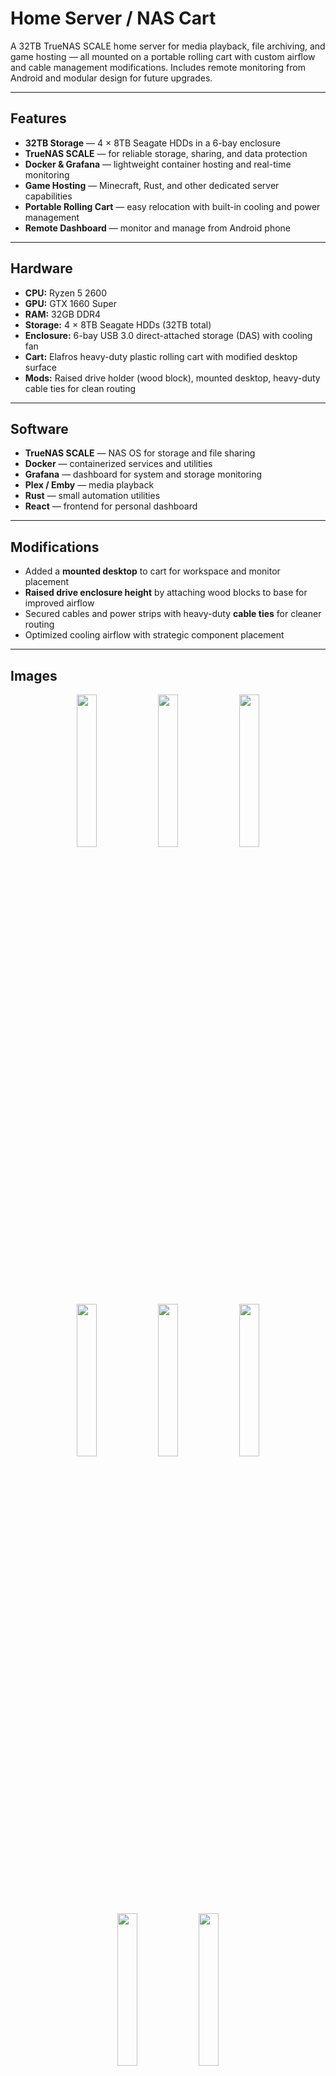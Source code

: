# Home Server / NAS Cart

A 32TB TrueNAS SCALE home server for media playback, file archiving, and game hosting — all mounted on a portable rolling cart with custom airflow and cable management modifications. Includes remote monitoring from Android and modular design for future upgrades.

---

## Features
- **32TB Storage** — 4 × 8TB Seagate HDDs in a 6-bay enclosure
- **TrueNAS SCALE** — for reliable storage, sharing, and data protection
- **Docker & Grafana** — lightweight container hosting and real-time monitoring
- **Game Hosting** — Minecraft, Rust, and other dedicated server capabilities
- **Portable Rolling Cart** — easy relocation with built-in cooling and power management
- **Remote Dashboard** — monitor and manage from Android phone

---

## Hardware
- **CPU:** Ryzen 5 2600  
- **GPU:** GTX 1660 Super  
- **RAM:** 32GB DDR4  
- **Storage:** 4 × 8TB Seagate HDDs (32TB total)  
- **Enclosure:** 6-bay USB 3.0 direct-attached storage (DAS) with cooling fan   
- **Cart:** Elafros heavy-duty plastic rolling cart with modified desktop surface  
- **Mods:** Raised drive holder (wood block), mounted desktop, heavy-duty cable ties for clean routing

---

## Software
- **TrueNAS SCALE** — NAS OS for storage and file sharing
- **Docker** — containerized services and utilities
- **Grafana** — dashboard for system and storage monitoring
- **Plex / Emby** — media playback
- **Rust** — small automation utilities
- **React** — frontend for personal dashboard

---

## Modifications
- Added a **mounted desktop** to cart for workspace and monitor placement
- **Raised drive enclosure height** by attaching wood blocks to base for improved airflow
- Secured cables and power strips with heavy-duty **cable ties** for cleaner routing
- Optimized cooling airflow with strategic component placement

---

## Images

<p align="center">
  <img src="https://github.com/user-attachments/assets/1032be6e-f000-4d00-b269-3444412fb2b2" width="25%" />
  <img src="https://github.com/user-attachments/assets/1032be6e-f000-4d00-b269-3444412fb2b2" width="25%" />
  <img src="https://github.com/user-attachments/assets/5eadf46e-f2ba-4b77-94d6-3fb066d87902" width="25%" />
  <img src="https://github.com/user-attachments/assets/b6091925-a290-450c-bbf5-9d1ebd95ce44" width="25%" />
  <img src="https://github.com/user-attachments/assets/c7ff7e24-da37-44fe-8aad-4b4de6c0193a" width="25%" />
  <img src="https://github.com/user-attachments/assets/02ed2826-8721-4b02-8cf8-830d8e8e128b" width="25%" />
  <img src="https://github.com/user-attachments/assets/447e7e8d-d5ab-4ee8-bcaf-6f02e8a9a131" width="25%" />
  <img src="https://github.com/user-attachments/assets/97a3c2c8-f047-4171-9b95-e65341021817" width="25%" />
</p>


---

## Future Improvements
- Automated cloud backup integration
- Add UPS monitoring and alerting
- Install dedicated server manager for easier game hosting
- Add APC battery backup 

---

## License
MIT License – feel free to use, adapt, or build upon this setup.
